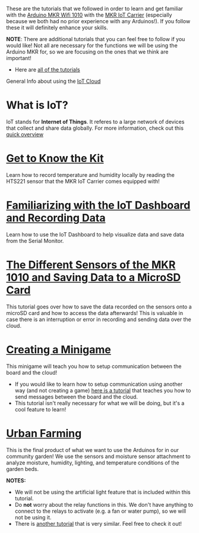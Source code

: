 These are the tutorials that we followed in order to learn and get familiar with the [Arduino MKR Wifi 1010](https://docs.arduino.cc/hardware/mkr-wifi-1010) with the [MKR IoT Carrier](https://docs.arduino.cc/hardware/mkr-wifi-1010) (especially because we both had no prior experience with any Arduinos!). If you follow these it will definitely enhance your skills.

**NOTE**: There are additional tutorials that you can feel free to follow if you would like! Not all are necessary for the functions we will be using the Arduino MKR for, so we are focusing on the ones that we think are important!
- Here are [all of the tutorials](https://explore-iot.arduino.cc/?_gl=1*1d5t7n8*_ga*MjA0Nzk2NjY1MC4xNjU0ODY3MDU2*_ga_NEXN8H46L5*MTY1NjQyMjU4My4xMy4xLjE2NTY0Mjk0ODguNDQ.)

General Info about using the [IoT Cloud](https://docs.arduino.cc/cloud/iot-cloud/tutorials/iot-cloud-getting-started?_gl=1*1dkilw2*_ga*MjA0Nzk2NjY1MC4xNjU0ODY3MDU2*_ga_NEXN8H46L5*MTY1NjQyMjU4My4xMy4xLjE2NTY0Mjc4NTIuNDg.)

# What is IoT?
IoT stands for **Internet of Things**. It referes to a large network of devices that collect and share data globally. For more information, check out this [quick overview](https://explore-iot.arduino.cc/iotsk/module/iot-starter-kit/lesson/internet-of-things)

# [Get to Know the Kit](https://explore-iot.arduino.cc/iotsk/module/iot-starter-kit/lesson/get-to-know-the-kit)
Learn how to record temperature and humidity locally by reading the HTS221 sensor that the MKR IoT Carrier comes equipped with!


# [Familiarizing with the IoT Dashboard and Recording Data](https://explore-iot.arduino.cc/iotsk/module/iot-starter-kit/lesson/get-to-know-the-kit)
Learn how to use the IoT Dashboard to help visualize data and save data from the Serial Monitor.


# [The Different Sensors of the MKR 1010 and Saving Data to a MicroSD Card](https://explore-iot.arduino.cc/iotsk/module/iot-starter-kit/lesson/storing-our-data)
This tutorial goes over how to save the data recorded on the sensors onto a microSD card and how to access the data afterwards! This is valuable in case there is an interruption or error in recording and sending data over the cloud.

# [Creating a Minigame](https://explore-iot.arduino.cc/iotsk/module/iot-starter-kit/lesson/cloud-vs-carrier-game)
This minigame will teach you how to setup communication between the board and the cloud!
- If you would like to learn how to setup communication using another way (and not creating a game) [here is a tutorial](https://opla.arduino.cc/opla/module/iot-starter-kit-maker-long/lesson/thinking-about-you-long) that teaches you how to send messages between the board and the cloud.
- This tutorial isn't really necessary for what we will be doing, but it's a cool feature to learn!


# [Urban Farming](https://explore-iot.arduino.cc/iotsk/module/iot-starter-kit/lesson/urban-farming-101)
This is the final product of what we want to use the Arduinos for in our community garden! We use the sensors and moisture sensor attachment to analyze moisture, humidity, lighting, and temperature conditions of the garden beds.

**NOTES:**
- We will not be using the artificial light feature that is included within this tutorial. 
- Do **not** worry about the relay functions in this. We don't have anything to connect to the relays to activate (e.g. a fan or water pump), so we will not be using it. 
- There is [another tutorial](https://opla.arduino.cc/opla/module/iot-starter-kit-maker-long/lesson/smart-garden-long) that is very similar. Feel free to check it out!
